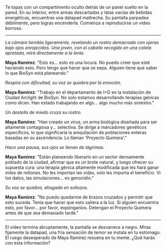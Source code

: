 Te topas con un compartimento oculto detrás de un panel suelto en la pared. En su interior, entre armas descartadas y latas vacías de bebidas energéticas, encuentras una datapad maltrecha. Su pantalla parpadea débilmente, pero logras encenderla. Comienza a reproducirse un video borroso.

---

_La cámara tiembla ligeramente, revelando un rostro demacrado con ojeras bajo ojos enrojecidos. Una joven, con el cabello recogido en una coleta apretada, mira directamente a la lente._

**Maya Ramírez**: "Esto es... esto es una locura. No puedo creer que esté haciendo esto. Pero tengo que hacer que se sepa. Alguien tiene que saber lo que BioSyn está planeando."

_Respira con dificultad, su voz se quiebra por la emoción._

**Maya Ramírez**: "Trabajo en el departamento de I+D en la instalación de Ciudad Arclight de BioSyn. No solo estamos desarrollando terapias génicas como dicen. Han estado trabajando en algo... algo mucho más siniestro."

_Un destello de miedo cruza su rostro._

**Maya Ramírez**: "Han creado un virus, un arma biológica diseñada para ser altamente contagiosa y... selectiva. Se dirige a marcadores genéticos específicos, lo que significaría la aniquilación de poblaciones enteras basadas en su ascendencia. Lo llaman 'Proyecto Quimera'."

_Hace una pausa, sus ojos se llenan de lágrimas._

**Maya Ramírez**: "Están planeando liberarlo en un sector densamente poblado de la ciudad, afirmar que es un brote natural, y luego ofrecer su supuesta cura: una terapia génica altamente modificada que les hará ganar miles de millones. No les importan las vidas, solo les importa el beneficio. Vi los datos, las simulaciones... es genocidio."

_Su voz se quiebra, ahogada en sollozos._

**Maya Ramírez**: "No puedo quedarme de brazos cruzados y permitir que esto suceda. Tenía que hacer que esto saliera a la luz. Si alguien encuentra esto, por favor... por favor, expónganlos. Detengan el Proyecto Quimera antes de que sea demasiado tarde."

---

El video termina abruptamente, la pantalla se desvanece a negro. Miras fijamente la datapad, una fría sensación de temor se instala en tu estómago. El ruego desesperado de Maya Ramírez resuena en tu mente. ¿Qué harás con esta información?
